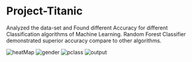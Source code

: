 # Project-Titanic
Analyzed the data-set and Found different Accuracy for different Classification algorithms of Machine Learning. Random Forest Classifier demonstrated superior accuracy compare to other algorithms.

![heatMap](https://github.com/pr-satya/Project-Titanic/assets/101782033/e299c760-9b86-4e58-a57f-3108914a3f62)
![gender](https://github.com/pr-satya/Project-Titanic/assets/101782033/4bffdaeb-a479-495b-bea2-3e2e8f2d35a3)
![pclass](https://github.com/pr-satya/Project-Titanic/assets/101782033/1c7d83d6-c29c-4037-b5c0-ee2330aa2aa7)
![output](https://github.com/pr-satya/Project-Titanic/assets/101782033/0e339a79-560d-4c70-a0ee-96ad7ff44059)
